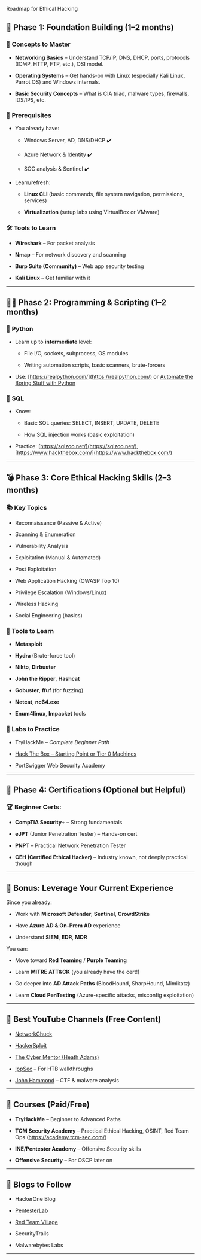 Roadmap for Ethical Hacking
## 🌱 **Phase 1: Foundation Building (1–2 months)**

### 🔐 **Concepts to Master**

- **Networking Basics** – Understand TCP/IP, DNS, DHCP, ports, protocols (ICMP, HTTP, FTP, etc.), OSI model.
    
- **Operating Systems** – Get hands-on with Linux (especially Kali Linux, Parrot OS) and Windows internals.
    
- **Basic Security Concepts** – What is CIA triad, malware types, firewalls, IDS/IPS, etc.
    

### 🧠 **Prerequisites**

- You already have:
    
    - Windows Server, AD, DNS/DHCP ✔️
        
    - Azure Network & Identity ✔️
        
    - SOC analysis & Sentinel ✔️
        
- Learn/refresh:
    
    - **Linux CLI** (basic commands, file system navigation, permissions, services)
        
    - **Virtualization** (setup labs using VirtualBox or VMware)
        

### 🛠️ Tools to Learn

- **Wireshark** – For packet analysis
    
- **Nmap** – For network discovery and scanning
    
- **Burp Suite (Community)** – Web app security testing
    
- **Kali Linux** – Get familiar with it
    

---

## 🧑‍💻 **Phase 2: Programming & Scripting (1–2 months)**

### 🐍 **Python**

- Learn up to **intermediate** level:
    
    - File I/O, sockets, subprocess, OS modules
        
    - Writing automation scripts, basic scanners, brute-forcers
        
- Use: [https://realpython.com/](https://realpython.com/) or [Automate the Boring Stuff with Python](https://automatetheboringstuff.com/)
    

### 🐘 **SQL**

- Know:
    
    - Basic SQL queries: SELECT, INSERT, UPDATE, DELETE
        
    - How SQL injection works (basic exploitation)
        
- Practice: [https://sqlzoo.net/](https://sqlzoo.net/), [https://www.hackthebox.com/](https://www.hackthebox.com/)
    

---

## 💣 **Phase 3: Core Ethical Hacking Skills (2–3 months)**

### 📚 Key Topics

- Reconnaissance (Passive & Active)
    
- Scanning & Enumeration
    
- Vulnerability Analysis
    
- Exploitation (Manual & Automated)
    
- Post Exploitation
    
- Web Application Hacking (OWASP Top 10)
    
- Privilege Escalation (Windows/Linux)
    
- Wireless Hacking
    
- Social Engineering (basics)
    

### 🔧 Tools to Learn

- **Metasploit**
    
- **Hydra** (Brute-force tool)
    
- **Nikto**, **Dirbuster**
    
- **John the Ripper**, **Hashcat**
    
- **Gobuster**, **ffuf** (for fuzzing)
    
- **Netcat**, **nc64.exe**
    
- **Enum4linux**, **Impacket** tools
    

### 🧪 Labs to Practice

- TryHackMe – _Complete Beginner Path_
    
- [Hack The Box – Starting Point or Tier 0 Machines](https://www.hackthebox.com/)
    
- PortSwigger Web Security Academy
    

---

## 📄 **Phase 4: Certifications (Optional but Helpful)**

### 🏆 Beginner Certs:

- **CompTIA Security+** – Strong fundamentals
    
- **eJPT** (Junior Penetration Tester) – Hands-on cert
    
- **PNPT** – Practical Network Penetration Tester
    
- **CEH (Certified Ethical Hacker)** – Industry known, not deeply practical though
    

---

## 🚀 **Bonus: Leverage Your Current Experience**

Since you already:

- Work with **Microsoft Defender**, **Sentinel**, **CrowdStrike**
    
- Have **Azure AD & On-Prem AD** experience
    
- Understand **SIEM**, **EDR**, **MDR**
    

You can:

- Move toward **Red Teaming** / **Purple Teaming**
    
- Learn **MITRE ATT&CK** (you already have the cert!)
    
- Go deeper into **AD Attack Paths** (BloodHound, SharpHound, Mimikatz)
    
- Learn **Cloud PenTesting** (Azure-specific attacks, misconfig exploitation)
    

---

## 🎥 Best YouTube Channels (Free Content)

- [NetworkChuck](https://www.youtube.com/c/NetworkChuck)
    
- [HackerSploit](https://www.youtube.com/c/HackerSploit)
    
- [The Cyber Mentor (Heath Adams)](https://www.youtube.com/@thecybermentor)
    
- [IppSec](https://www.youtube.com/c/IppSec) – For HTB walkthroughs
    
- [John Hammond](https://www.youtube.com/c/JohnHammond010) – CTF & malware analysis
    

---

## 🧭 Courses (Paid/Free)

- **TryHackMe** – Beginner to Advanced Paths
    
- **TCM Security Academy** – Practical Ethical Hacking, OSINT, Red Team Ops (https://academy.tcm-sec.com/)
    
- **INE/Pentester Academy** – Offensive Security skills
    
- **Offensive Security** – For OSCP later on
    

---

## 📘 Blogs to Follow

- HackerOne Blog
    
- [PentesterLab](https://pentesterlab.com/)
    
- [Red Team Village](https://redteamvillage.io/)
    
- SecurityTrails
    
- Malwarebytes Labs



----

